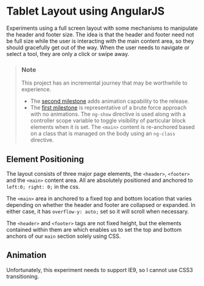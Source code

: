 # Tablet Layout using AngularJS

Experiments using a full screen layout with some mechanisms to manipulate the
header and footer size. The idea is that the header and footer need not be full size
while the user is interacting with the main content area, so they should gracefully
get out of the way. When the user needs to navigate or select a tool, they are only a
click or swipe away.

> ### Note
> This project has an incremental journey that may be worthwhile to experience.
> * The [second milestone](https://github.com/Transcordia/tablet-layout/tree/v0.3.0) adds
    animation capability to the release.
> * The [first milestone](https://github.com/Transcordia/tablet-layout/tree/v0.3.0) is
    representative of a brute force approach with no animations. The `ng-show` directive
    is used along with a controller scope variable to toggle visibility of particular
    block elements when it is set. The `<main>` content is re-anchored based on a class
    that is managed on the body using an `ng-class` directive.

## Element Positioning

The layout consists of three major page elements, the `<header>`, `<footer>` and the
`<main>` content area. All are absolutely positioned and anchored to `left:0; right: 0;`
in the css.

The `<main>` area in anchored to a fixed top and bottom location that varies depending on
whether the header and footer are collapsed or expanded. In either case, it has
`overflow-y: auto;` set so it will scroll when necessary.

The `<header>` and `<footer>` tags are not fixed height, but the elements contained
within them are which enables us to set the top and bottom anchors of our `main` section
solely using CSS.

## Animation

Unfortunately, this experiment needs to support IE9, so I cannot use CSS3 transitioning.




